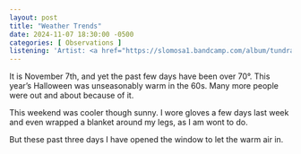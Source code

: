 ```yaml
---
layout: post
title: "Weather Trends"
date: 2024-11-07 18:30:00 -0500
categories: [ Observations ]
listening: 'Artist: <a href="https://slomosa1.bandcamp.com/album/tundra-rock">Slomosa</a>; Album: Tundra Rock'
---
```


It is November 7th, and yet the past few days have been over 70°. This year’s Halloween was unseasonably warm in the 60s. Many more people were out and about because of it.

This weekend was cooler though sunny. I wore gloves a few days last week and even wrapped a blanket around my legs, as I am wont to do.

But these past three days I have opened the window to let the warm air in.
